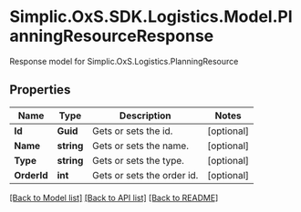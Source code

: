 # Simplic.OxS.SDK.Logistics.Model.PlanningResourceResponse
Response model for Simplic.OxS.Logistics.PlanningResource

## Properties

Name | Type | Description | Notes
------------ | ------------- | ------------- | -------------
**Id** | **Guid** | Gets or sets the id. | [optional] 
**Name** | **string** | Gets or sets the name. | [optional] 
**Type** | **string** | Gets or sets the type. | [optional] 
**OrderId** | **int** | Gets or sets the order id. | [optional] 

[[Back to Model list]](../README.md#documentation-for-models) [[Back to API list]](../README.md#documentation-for-api-endpoints) [[Back to README]](../README.md)

